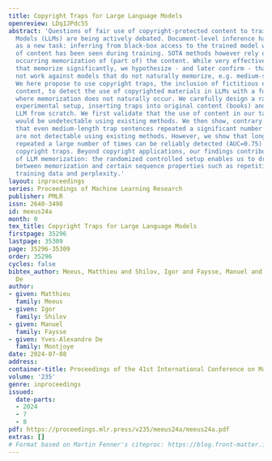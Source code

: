 ```yaml
---
title: Copyright Traps for Large Language Models
openreview: LDq1JPdc55
abstract: 'Questions of fair use of copyright-protected content to train Large Language
  Models (LLMs) are being actively debated. Document-level inference has been proposed
  as a new task: inferring from black-box access to the trained model whether a piece
  of content has been seen during training. SOTA methods however rely on naturally
  occurring memorization of (part of) the content. While very effective against models
  that memorize significantly, we hypothesize - and later confirm - that they will
  not work against models that do not naturally memorize, e.g. medium-size 1B models.
  We here propose to use copyright traps, the inclusion of fictitious entries in original
  content, to detect the use of copyrighted materials in LLMs with a focus on models
  where memorization does not naturally occur. We carefully design a randomized controlled
  experimental setup, inserting traps into original content (books) and train a 1.3B
  LLM from scratch. We first validate that the use of content in our target model
  would be undetectable using existing methods. We then show, contrary to intuition,
  that even medium-length trap sentences repeated a significant number of times (100)
  are not detectable using existing methods. However, we show that longer sequences
  repeated a large number of times can be reliably detected (AUC=0.75) and used as
  copyright traps. Beyond copyright applications, our findings contribute to the study
  of LLM memorization: the randomized controlled setup enables us to draw causal relationships
  between memorization and certain sequence properties such as repetition in model
  training data and perplexity.'
layout: inproceedings
series: Proceedings of Machine Learning Research
publisher: PMLR
issn: 2640-3498
id: meeus24a
month: 0
tex_title: Copyright Traps for Large Language Models
firstpage: 35296
lastpage: 35309
page: 35296-35309
order: 35296
cycles: false
bibtex_author: Meeus, Matthieu and Shilov, Igor and Faysse, Manuel and Montjoye, Yves-Alexandre
  De
author:
- given: Matthieu
  family: Meeus
- given: Igor
  family: Shilov
- given: Manuel
  family: Faysse
- given: Yves-Alexandre De
  family: Montjoye
date: 2024-07-08
address:
container-title: Proceedings of the 41st International Conference on Machine Learning
volume: '235'
genre: inproceedings
issued:
  date-parts:
  - 2024
  - 7
  - 8
pdf: https://proceedings.mlr.press/v235/meeus24a/meeus24a.pdf
extras: []
# Format based on Martin Fenner's citeproc: https://blog.front-matter.io/posts/citeproc-yaml-for-bibliographies/
---
```

